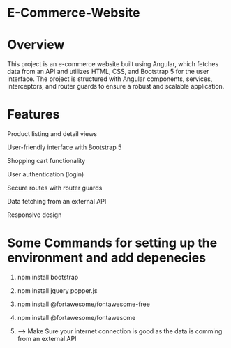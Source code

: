 # E-Commerce-Website

# Overview
This project is an e-commerce website built using Angular, which fetches data from an API and utilizes HTML, CSS, and Bootstrap 5 for the user interface. The project is structured with Angular components, services, interceptors, and router guards to ensure a robust and scalable application.

# Features

 Product listing and detail views

 User-friendly interface with Bootstrap 5

 Shopping cart functionality

 User authentication (login)

 Secure routes with router guards

 Data fetching from an external API

 Responsive design

# Some Commands for setting up the environment and add depenecies

1. npm install bootstrap

2. npm install jquery popper.js

3. npm install @fortawesome/fontawesome-free

4. npm install @fortawesome/fontawesome

5. --> Make Sure your internet connection is good as the data is comming from an external API